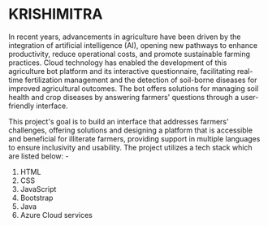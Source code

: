 # KRISHIMITRA
In recent years, advancements in agriculture have been driven by the integration of artificial intelligence (AI), opening new pathways to enhance productivity, reduce operational costs, and promote sustainable farming practices. Cloud technology has enabled the development of this agriculture bot platform and its interactive questionnaire, facilitating real-time fertilization management and the detection of soil-borne diseases for improved agricultural outcomes. The bot offers solutions for managing soil health and crop diseases by answering farmers' questions through a user-friendly interface.

This project's goal is to build an interface that addresses farmers' challenges, offering solutions and designing a platform that is accessible and beneficial for illiterate farmers, providing support in multiple languages to ensure inclusivity and usability.
The project utilizes a tech stack which are listed below: -
1) HTML
2) CSS
3) JavaScript
4) Bootstrap
5) Java
6) Azure Cloud services
